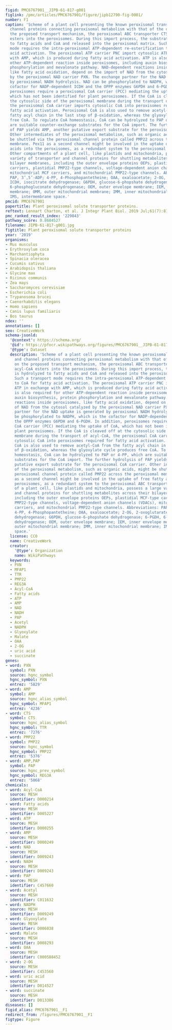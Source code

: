 ```yaml
---
figid: PMC6767901__JIPB-61-817-g001
figlink: /pmc/articles/PMC6767901/figure/jipb12790-fig-0001/
number: F1
caption: 'Scheme of a plant cell presenting the known peroxisomal transporter and
  channel proteins connecting peroxisomal metabolism with that of the cell Based on
  the proposed transport mechanism, the peroxisomal ABC transporter CTS import acyl‐CoA
  esters into the peroxisomes. During this import process, the substrates is hydrolyzed
  to fatty acids and CoA and released into the peroxisomal matrix. Such a transport
  mode requires the intra‐peroxisomal ATP‐dependent re‐esterification to CoA for fatty
  acid activation. The peroxisomal ATP carrier PNC import cytosolic ATP in exchange
  with AMP, which is produced during fatty acid activation. ATP is also required for
  other ATP‐dependent reaction inside peroxisomes, including auxin biosynthesis, protein
  phosphorylation and mevalonate pathway. NAD‐dependent reactions inside peroxisomes,
  like fatty acid oxidation, depend on the import of NAD from the cytosol catalyzed
  by the peroxisomal NAD carrier PXN. The exchange partner for the NAD uptake is generated
  by peroxisomal NADH hydrolysis. NAD can be phosphorylated to NADPH, which is the
  cofactor for NADP‐dependent ICDH and the OPPP enzymes G6PDH and 6‐PGDH. In addition,
  peroxisomes require a peroxisomal CoA carrier (PCC) mediating the uptake of CoA,
  which has not been identified for plant peroxisomes. If the CoA is cleaved off at
  the cytosolic side of the peroxisomal membrane during the transport of acyl‐CoA,
  the peroxisomal CoA carrier imports cytosolic CoA into peroxisomes required for
  fatty acid activation. Peroxisomal CoA is also used to remove acetyl‐CoA from the
  fatty acyl chain in the last step of β‐oxidation, whereas the glyoxylate cycle produces
  free CoA. To regulate CoA homeostasis, CoA can be hydrolyzed to PAP or 4‐PP, which
  are suitable counter‐exchange substrates for the CoA import. The further hydrolysis
  of PAP yields AMP, another putative export substrate for the peroxisomal CoA carrier.
  Other intermediates of the peroxisomal metabolism, such as organic acids, might
  be shuttled via the peroxisomal channel protein called PMP22 across the peroxisomal
  membrane. Pex11 as a second channel might be involved in the uptake of free fatty
  acids into the peroxisomes, as a redundant system to the peroxisomal ABC transporter.
  Other compartments of a plant cell, like plastids and mitochondria, possess a large
  variety of transporter and channel proteins for shuttling metabolites across their
  bilayer membranes, including the outer envelope proteins OEPs, plastidial MCF‐type
  carriers, plastidial PMP22‐type channels, voltage‐dependent anion channels (VDACs),
  mitochondrial MCF carriers, and mitochondrial PMP22‐type channels. Abbreviations:
  PAP, 3’,5’‐ADP; 4‐PP, 4‐Phosphopantetheine; OAA, oxaloacetate; 2‐OG, 2‐oxoglutarate;
  ICDH, isocitrate dehydrogenase; G6PDH, glucose‐6‐phopshate dehydrogenase; 6‐PGDH,
  6‐phosphogluconate dehydrogenase; OEM, outer envelope membrane; IEM, inner envelope
  membrane; OMM, outer mitochondrial membrane; IMM, inner mitochondrial membrane;
  IMS, intermembrane space.'
pmcid: PMC6767901
papertitle: Plant peroxisomal solute transporter proteins.
reftext: Lennart Charton, et al. J Integr Plant Biol. 2019 Jul;61(7):817-835.
pmc_ranked_result_index: '229843'
pathway_score: 0.8684527
filename: JIPB-61-817-g001.jpg
figtitle: Plant peroxisomal solute transporter proteins
year: '2019'
organisms:
- Mus musculus
- Erythroxylum coca
- Marchantiophyta
- Spinacia oleracea
- Cucumis sativus
- Arabidopsis thaliana
- Glycine max
- Ricinus communis
- Zea mays
- Saccharomyces cerevisiae
- Escherichia coli
- Trypanosoma brucei
- Caenorhabditis elegans
- Homo sapiens
- Canis lupus familiaris
- Bos taurus
ndex: ''
annotations: []
seo: CreativeWork
schema-jsonld:
  '@context': https://schema.org/
  '@id': https://pfocr.wikipathways.org/figures/PMC6767901__JIPB-61-817-g001.html
  '@type': Dataset
  description: 'Scheme of a plant cell presenting the known peroxisomal transporter
    and channel proteins connecting peroxisomal metabolism with that of the cell Based
    on the proposed transport mechanism, the peroxisomal ABC transporter CTS import
    acyl‐CoA esters into the peroxisomes. During this import process, the substrates
    is hydrolyzed to fatty acids and CoA and released into the peroxisomal matrix.
    Such a transport mode requires the intra‐peroxisomal ATP‐dependent re‐esterification
    to CoA for fatty acid activation. The peroxisomal ATP carrier PNC import cytosolic
    ATP in exchange with AMP, which is produced during fatty acid activation. ATP
    is also required for other ATP‐dependent reaction inside peroxisomes, including
    auxin biosynthesis, protein phosphorylation and mevalonate pathway. NAD‐dependent
    reactions inside peroxisomes, like fatty acid oxidation, depend on the import
    of NAD from the cytosol catalyzed by the peroxisomal NAD carrier PXN. The exchange
    partner for the NAD uptake is generated by peroxisomal NADH hydrolysis. NAD can
    be phosphorylated to NADPH, which is the cofactor for NADP‐dependent ICDH and
    the OPPP enzymes G6PDH and 6‐PGDH. In addition, peroxisomes require a peroxisomal
    CoA carrier (PCC) mediating the uptake of CoA, which has not been identified for
    plant peroxisomes. If the CoA is cleaved off at the cytosolic side of the peroxisomal
    membrane during the transport of acyl‐CoA, the peroxisomal CoA carrier imports
    cytosolic CoA into peroxisomes required for fatty acid activation. Peroxisomal
    CoA is also used to remove acetyl‐CoA from the fatty acyl chain in the last step
    of β‐oxidation, whereas the glyoxylate cycle produces free CoA. To regulate CoA
    homeostasis, CoA can be hydrolyzed to PAP or 4‐PP, which are suitable counter‐exchange
    substrates for the CoA import. The further hydrolysis of PAP yields AMP, another
    putative export substrate for the peroxisomal CoA carrier. Other intermediates
    of the peroxisomal metabolism, such as organic acids, might be shuttled via the
    peroxisomal channel protein called PMP22 across the peroxisomal membrane. Pex11
    as a second channel might be involved in the uptake of free fatty acids into the
    peroxisomes, as a redundant system to the peroxisomal ABC transporter. Other compartments
    of a plant cell, like plastids and mitochondria, possess a large variety of transporter
    and channel proteins for shuttling metabolites across their bilayer membranes,
    including the outer envelope proteins OEPs, plastidial MCF‐type carriers, plastidial
    PMP22‐type channels, voltage‐dependent anion channels (VDACs), mitochondrial MCF
    carriers, and mitochondrial PMP22‐type channels. Abbreviations: PAP, 3’,5’‐ADP;
    4‐PP, 4‐Phosphopantetheine; OAA, oxaloacetate; 2‐OG, 2‐oxoglutarate; ICDH, isocitrate
    dehydrogenase; G6PDH, glucose‐6‐phopshate dehydrogenase; 6‐PGDH, 6‐phosphogluconate
    dehydrogenase; OEM, outer envelope membrane; IEM, inner envelope membrane; OMM,
    outer mitochondrial membrane; IMM, inner mitochondrial membrane; IMS, intermembrane
    space.'
  license: CC0
  name: CreativeWork
  creator:
    '@type': Organization
    name: WikiPathways
  keywords:
  - PXN
  - MFAP1
  - TTR
  - PMP22
  - REG3A
  - Acyl-CoA
  - Fatty acids
  - ATP
  - AMP
  - NAD
  - NADH
  - PAP
  - Acetyl
  - NADPH
  - Glyoxylate
  - Malate
  - OAA
  - 2-OG
  - uric acid
  - succinate
genes:
- word: PXN
  symbol: PXN
  source: hgnc_symbol
  hgnc_symbol: PXN
  entrez: '5829'
- word: AMP
  symbol: AMP
  source: hgnc_alias_symbol
  hgnc_symbol: MFAP1
  entrez: '4236'
- word: CTS
  symbol: CTS
  source: hgnc_alias_symbol
  hgnc_symbol: TTR
  entrez: '7276'
- word: PMP22
  symbol: PMP22
  source: hgnc_symbol
  hgnc_symbol: PMP22
  entrez: '5376'
- word: AMP,PAP
  symbol: PAP
  source: hgnc_prev_symbol
  hgnc_symbol: REG3A
  entrez: '5068'
chemicals:
- word: Acyl-CoA
  source: MESH
  identifier: D000214
- word: Fatty acids
  source: MESH
  identifier: D005227
- word: ATP
  source: MESH
  identifier: D000255
- word: AMP
  source: MESH
  identifier: D000249
- word: NAD
  source: MESH
  identifier: D009243
- word: NADH
  source: MESH
  identifier: D009243
- word: PAP
  source: MESH
  identifier: C457660
- word: Acetyl
  source: MESH
  identifier: C011632
- word: NADPH
  source: MESH
  identifier: D009249
- word: Glyoxylate
  source: MESH
  identifier: D006038
- word: Malate
  source: MESH
  identifier: D008293
- word: OAA
  source: MESH
  identifier: C000588452
- word: 2-OG
  source: MESH
  identifier: C453560
- word: uric acid
  source: MESH
  identifier: D014527
- word: succinate
  source: MESH
  identifier: D013386
diseases: []
figid_alias: PMC6767901__F1
redirect_from: /figures/PMC6767901__F1
figtype: Figure
---
```

